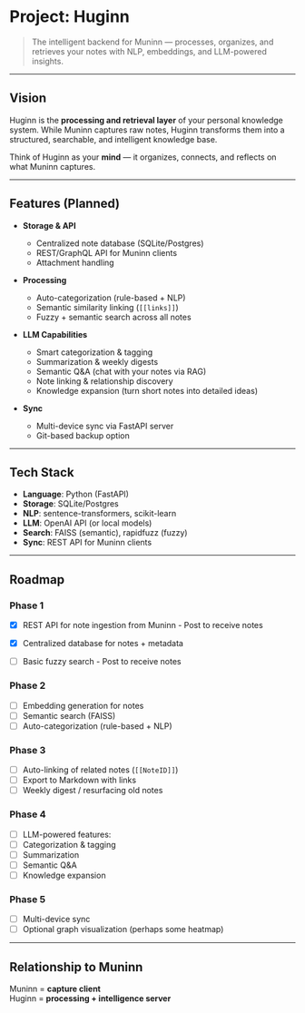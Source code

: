 # Project: Huginn

> The intelligent backend for Muninn — processes, organizes, and retrieves your
> notes with NLP, embeddings, and LLM-powered insights.

---

## Vision

Huginn is the **processing and retrieval layer** of your personal knowledge
system. While Muninn captures raw notes, Huginn transforms them into a
structured, searchable, and intelligent knowledge base.

Think of Huginn as your **mind** — it organizes, connects, and reflects on what
Muninn captures.

---

## Features (Planned)

- **Storage & API**
  - Centralized note database (SQLite/Postgres)
  - REST/GraphQL API for Muninn clients
  - Attachment handling

- **Processing**
  - Auto-categorization (rule-based + NLP)
  - Semantic similarity linking (`[[links]]`)
  - Fuzzy + semantic search across all notes

- **LLM Capabilities**
  - Smart categorization & tagging
  - Summarization & weekly digests
  - Semantic Q&A (chat with your notes via RAG)
  - Note linking & relationship discovery
  - Knowledge expansion (turn short notes into detailed ideas)

- **Sync**
  - Multi-device sync via FastAPI server
  - Git-based backup option

---

## Tech Stack

- **Language**: Python (FastAPI)
- **Storage**: SQLite/Postgres
- **NLP**: sentence-transformers, scikit-learn
- **LLM**: OpenAI API (or local models)
- **Search**: FAISS (semantic), rapidfuzz (fuzzy)
- **Sync**: REST API for Muninn clients

---

## Roadmap

### Phase 1
- [x] REST API for note ingestion from Muninn
        - Post to receive notes
- [x] Centralized database for notes + metadata
- [ ] Basic fuzzy search
        - Post to receive notes


### Phase 2
- [ ] Embedding generation for notes
- [ ] Semantic search (FAISS)
- [ ] Auto-categorization (rule-based + NLP)

### Phase 3
- [ ] Auto-linking of related notes (`[[NoteID]]`)
- [ ] Export to Markdown with links
- [ ] Weekly digest / resurfacing old notes

### Phase 4
- [ ] LLM-powered features:
- [ ] Categorization & tagging
- [ ] Summarization
- [ ] Semantic Q&A
- [ ] Knowledge expansion

### Phase 5
- [ ] Multi-device sync
- [ ] Optional graph visualization (perhaps some heatmap)

---

## Relationship to Muninn

Muninn = **capture client**  
Huginn = **processing + intelligence server**

